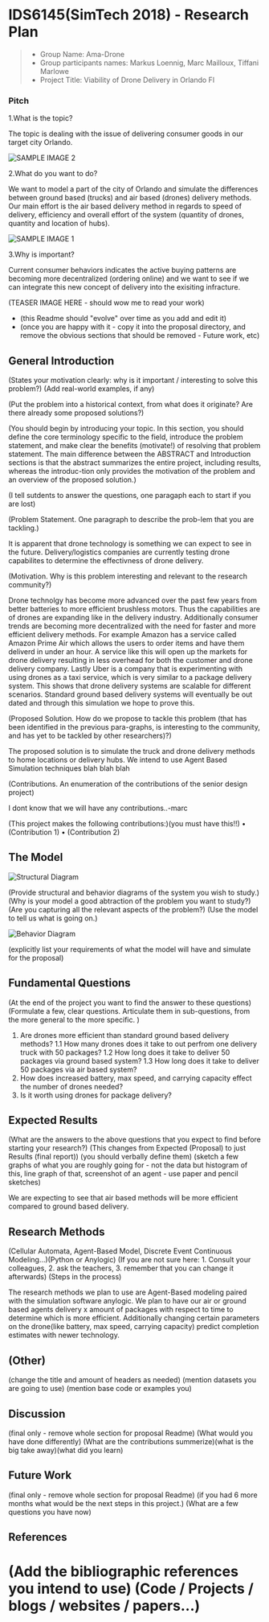 # IDS6145(SimTech 2018) - Research Plan

> * Group Name: Ama-Drone
> * Group participants names: Markus Loennig, Marc Mailloux, Tiffani Marlowe
> * Project Title: Viability of Drone Delivery in Orlando Fl

### Pitch

1.What is the topic?

The topic is dealing with the issue of delivering consumer goods in our target city Orlando.

![SAMPLE IMAGE 2](images/Huge.jpg)

2.What do you want to do?

We want to model a part of the city of Orlando and simulate the differences between ground based (trucks) and air based (drones) delivery methods. Our main effort is the air based delivery method in regards to speed of delivery, efficiency and overall effort of the system (quantity of drones, quantity and location of hubs).

![SAMPLE IMAGE 1](images/DHL.jpg)

3.Why is important?

Current consumer behaviors indicates the active buying patterns are becoming more decentralized (ordering online) and we want to see if we can integrate this new concept of delivery into the exisiting infracture.

(TEASER IMAGE HERE - should wow me to read your work)

* (this Readme should "evolve" over time as you add and edit it)
* (once you are happy with it - copy it into the proposal directory, and remove the obvious sections that should be removed - Future work, etc)

## General Introduction

(States your motivation clearly: why is it important / interesting to solve this problem?)
(Add real-world examples, if any)

(Put the problem into a historical context, from what does it originate? Are there already some proposed solutions?)

(You should begin by introducing your topic. In this section, you should define the core terminology specific to the field, introduce the problem statement, and make clear the benefits (motivate!) of resolving that problem statement. The main difference between the ABSTRACT and Introduction sections is that the abstract summarizes the entire project, including results, whereas the introduc-tion only provides the motivation of the problem and an overview of the proposed solution.)

(I tell sutdents to answer the questions, one paragaph each to start if you are lost)

(Problem Statement. One paragraph to describe the prob-lem that you are tackling.)

  It is apparent that drone technology is something we can expect to see in the future. Delivery/logistics companies are currently testing drone capabilites to determine the effectivness of drone delivery. 

(Motivation. Why is this problem interesting and relevant to the research community?)


  Drone technolgy has become more advanced over the past few years from better batteries to more efficient brushless motors. Thus the capabilities are of drones are expanding like in the delivery industry. Additionally consumer trends are becoming more decentralized with the need for faster and more efficient delivery methods. For example Amazon has a service called Amazon Prime Air which allows the users to order items and have them deliverd in under an hour. A service like this will open up the markets for drone delivery resulting in less overhead for both the customer and drone delivery company. Lastly Uber is a company that is experimenting with using drones as a taxi service, which is very similar to a package delivery system. This shows that drone delivery systems are scalable for different scenarios. Standard ground based delivery systems will eventually be out dated and through this simulation we hope to prove this.


(Proposed Solution. How do we propose to tackle this problem (that has been identified in the previous para-graphs, is interesting to the community, and has yet to be tackled by other researchers)?)

  The proposed solution is to simulate the truck and drone delivery methods to home locations or delivery hubs. We intend to use Agent Based Simulation techniques blah blah blah

(Contributions. An enumeration of the contributions of the senior design project)

I dont know that we will have any contributions..-marc

(This project makes the following contributions:)(you must have this!!)
•	(Contribution 1)
•	(Contribution 2)



## The Model

![Structural Diagram](ObjDiagram1.jpg)

(Provide structural and behavior diagrams of the system you wish to study.) (Why is your model a good abtraction of the problem you want to study?) (Are you capturing all the relevant aspects of the problem?) (Use the model to tell us what is going on.)

![Behavior Diagram](BehDiagram1.jpg)

(explicitly list your requirements of what the model will have and simulate for the proposal)

## Fundamental Questions
(At the end of the project you want to find the answer to these questions) (Formulate a few, clear questions. Articulate them in sub-questions, from the more general to the more specific. )

1. Are drones more efficient than standard ground based delivery methods?
  1.1 How many drones does it take to out perfrom one delivery truck with 50 packages?
  1.2 How long does it take to deliver 50 packages via ground based system?
  1.3 How long does it take to deliver 50 packages via air based system?
 2. How does increased battery, max speed, and carrying capacity effect the number of drones needed?
 3. Is it worth using drones for package delivery?

## Expected Results
(What are the answers to the above questions that you expect to find before starting your research?) (This changes from Expected (Proposal) to just Results (final report)) (you should verbally define them) (sketch a few graphs of what you are roughly going for - not the data but histogram of this, line graph of that, screenshot of an agent - use paper and pencil sketches)

We are expecting to see that air based methods will be more efficient compared to ground based delivery. 

## Research Methods
(Cellular Automata, Agent-Based Model, Discrete Event Continuous Modeling...)(Python or Anylogic) (If you are not sure here: 1. Consult your colleagues, 2. ask the teachers, 3. remember that you can change it afterwards) (Steps in the process)

The research methods we plan to use are Agent-Based modeling paired with the simulation software anylogic. We plan to have our air or ground based agents delivery x amount of packages with respect to time to determine which is more efficient. Additionally changing certain parameters on the drone(like battery, max speed, carrying capacity) predict completion estimates with newer technology. 

## (Other)
(change the title and amount of headers as needed) (mention datasets you are going to use) (mention base code or examples you)

## Discussion
(final only - remove whole section for proposal Readme) (What would you have done differently) (What are the contributions summerize)(what is the big take away)(what did you learn)

## Future Work
(final only - remove whole section for proposal Readme) (if you had 6 more months what would be the next steps in this project.) (What are a few questions you have now)

## References
(Add the bibliographic references you intend to use)  (Code / Projects / blogs / websites / papers...)
=======
